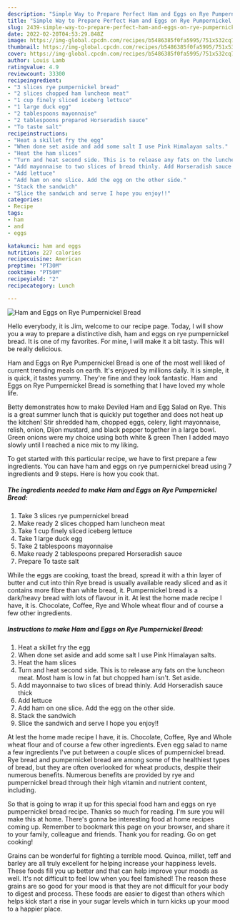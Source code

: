 ```yaml
---
description: "Simple Way to Prepare Perfect Ham and Eggs on Rye Pumpernickel Bread"
title: "Simple Way to Prepare Perfect Ham and Eggs on Rye Pumpernickel Bread"
slug: 2439-simple-way-to-prepare-perfect-ham-and-eggs-on-rye-pumpernickel-bread
date: 2022-02-20T04:53:29.848Z
image: https://img-global.cpcdn.com/recipes/b5486385f0fa5995/751x532cq70/ham-and-eggs-on-rye-pumpernickel-bread-recipe-main-photo.jpg
thumbnail: https://img-global.cpcdn.com/recipes/b5486385f0fa5995/751x532cq70/ham-and-eggs-on-rye-pumpernickel-bread-recipe-main-photo.jpg
cover: https://img-global.cpcdn.com/recipes/b5486385f0fa5995/751x532cq70/ham-and-eggs-on-rye-pumpernickel-bread-recipe-main-photo.jpg
author: Louis Lamb
ratingvalue: 4.9
reviewcount: 33300
recipeingredient:
- "3 slices rye pumpernickel bread"
- "2 slices chopped ham luncheon meat"
- "1 cup finely sliced iceberg lettuce"
- "1 large duck egg"
- "2 tablespoons mayonnaise"
- "2 tablespoons prepared Horseradish sauce"
- "To taste salt"
recipeinstructions:
- "Heat a skillet fry the egg"
- "When done set aside and add some salt I use Pink Himalayan salts."
- "Heat the ham slices"
- "Turn and heat second side. This is to release any fats on the luncheon meat. Most ham is low in fat but chopped ham isn&#39;t. Set aside."
- "Add mayonnaise to two slices of bread thinly. Add Horseradish sauce thick"
- "Add lettuce"
- "Add ham on one slice. Add the egg on the other side."
- "Stack the sandwich"
- "Slice the sandwich and serve I hope you enjoy!!"
categories:
- Recipe
tags:
- ham
- and
- eggs

katakunci: ham and eggs 
nutrition: 227 calories
recipecuisine: American
preptime: "PT30M"
cooktime: "PT50M"
recipeyield: "2"
recipecategory: Lunch

---
```



![Ham and Eggs on Rye Pumpernickel Bread](https://img-global.cpcdn.com/recipes/b5486385f0fa5995/751x532cq70/ham-and-eggs-on-rye-pumpernickel-bread-recipe-main-photo.jpg)

Hello everybody, it is Jim, welcome to our recipe page. Today, I will show you a way to prepare a distinctive dish, ham and eggs on rye pumpernickel bread. It is one of my favorites. For mine, I will make it a bit tasty. This will be really delicious.

Ham and Eggs on Rye Pumpernickel Bread is one of the most well liked of current trending meals on earth. It's enjoyed by millions daily. It is simple, it is quick, it tastes yummy. They're fine and they look fantastic. Ham and Eggs on Rye Pumpernickel Bread is something that I have loved my whole life.

Betty demonstrates how to make Deviled Ham and Egg Salad on Rye. This is a great summer lunch that is quickly put together and does not heat up the kitchen! Stir shredded ham, chopped eggs, celery, light mayonnaise, relish, onion, Dijon mustard, and black pepper together in a large bowl. Green onions were my choice using both white &amp; green Then I added mayo slowly until I reached a nice mix to my liking.


To get started with this particular recipe, we have to first prepare a few ingredients. You can have ham and eggs on rye pumpernickel bread using 7 ingredients and 9 steps. Here is how you cook that.

<!--inarticleads1-->

##### The ingredients needed to make Ham and Eggs on Rye Pumpernickel Bread:

1. Take 3 slices rye pumpernickel bread
1. Make ready 2 slices chopped ham luncheon meat
1. Take 1 cup finely sliced iceberg lettuce
1. Take 1 large duck egg
1. Take 2 tablespoons mayonnaise
1. Make ready 2 tablespoons prepared Horseradish sauce
1. Prepare To taste salt


While the eggs are cooking, toast the bread, spread it with a thin layer of butter and cut into thin Rye bread is usually available ready sliced and as it contains more fibre than white bread, it. Pumpernickel bread is a dark/heavy bread with lots of flavour in it. At lest the home made recipe I have, it is. Chocolate, Coffee, Rye and Whole wheat flour and of course a few other ingredients. 

<!--inarticleads2-->

##### Instructions to make Ham and Eggs on Rye Pumpernickel Bread:

1. Heat a skillet fry the egg
1. When done set aside and add some salt I use Pink Himalayan salts.
1. Heat the ham slices
1. Turn and heat second side. This is to release any fats on the luncheon meat. Most ham is low in fat but chopped ham isn&#39;t. Set aside.
1. Add mayonnaise to two slices of bread thinly. Add Horseradish sauce thick
1. Add lettuce
1. Add ham on one slice. Add the egg on the other side.
1. Stack the sandwich
1. Slice the sandwich and serve I hope you enjoy!!


At lest the home made recipe I have, it is. Chocolate, Coffee, Rye and Whole wheat flour and of course a few other ingredients. Even egg salad to name a few ingredients I&#39;ve put between a couple slices of pumpernickel bread. Rye bread and pumpernickel bread are among some of the healthiest types of bread, but they are often overlooked for wheat products, despite their numerous benefits. Numerous benefits are provided by rye and pumpernickel bread through their high vitamin and nutrient content, including. 

So that is going to wrap it up for this special food ham and eggs on rye pumpernickel bread recipe. Thanks so much for reading. I'm sure you will make this at home. There's gonna be interesting food at home recipes coming up. Remember to bookmark this page on your browser, and share it to your family, colleague and friends. Thank you for reading. Go on get cooking!

Grains can be wonderful for fighting a terrible mood. Quinoa, millet, teff and barley are all truly excellent for helping increase your happiness levels. These foods fill you up better and that can help improve your moods as well. It's not difficult to feel low when you feel famished! The reason these grains are so good for your mood is that they are not difficult for your body to digest and process. These foods are easier to digest than others which helps kick start a rise in your sugar levels which in turn kicks up your mood to a happier place.
